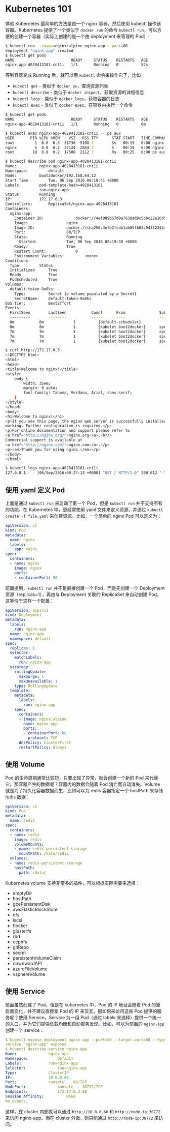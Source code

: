 # Kubernetes 101

体验 Kubernetes 最简单的方法是跑一个 nginx 容器，然后使用 kubectl 操作该容器。Kubernetes 提供了一个类似于 `docker run` 的命令 `kubectl run`，可以方便的创建一个容器（实际上创建的是一个由 deployment 来管理的 Pod）：

```bash
$ kubectl run --image=nginx:alpine nginx-app --port=80
deployment "nginx-app" created
$ kubectl get pods
NAME                         READY     STATUS    RESTARTS   AGE
nginx-app-4028413181-cnt1i   1/1       Running   0          52s
```

等到容器变成 Running 后，就可以用 `kubectl` 命令来操作它了，比如

* `kubectl get` - 类似于 `docker ps`，查询资源列表
* `kubectl describe` - 类似于 `docker inspect`，获取资源的详细信息
* `kubectl logs` - 类似于 `docker logs`，获取容器的日志
* `kubectl exec` - 类似于 `docker exec`，在容器内执行一个命令

```bash
$ kubectl get pods
NAME                         READY     STATUS    RESTARTS   AGE
nginx-app-4028413181-cnt1i   1/1       Running   0          6m

$ kubectl exec nginx-app-4028413181-cnt1i -- ps aux
USER       PID %CPU %MEM    VSZ   RSS TTY      STAT START   TIME COMMAND
root         1  0.0  0.5  31736  5108 ?        Ss   00:19   0:00 nginx: master process nginx -g daemon off;
nginx        5  0.0  0.2  32124  2844 ?        S    00:19   0:00 nginx: worker process
root        18  0.0  0.2  17500  2112 ?        Rs   00:25   0:00 ps aux

$ kubectl describe pod nginx-app-4028413181-cnt1i
Name:          nginx-app-4028413181-cnt1i
Namespace:         default
Node:          boot2docker/192.168.64.12
Start Time:        Tue, 06 Sep 2016 08:18:41 +0800
Labels:        pod-template-hash=4028413181
               run=nginx-app
Status:        Running
IP:            172.17.0.3
Controllers:       ReplicaSet/nginx-app-4028413181
Containers:
  nginx-app:
    Container ID:              docker://4ef989b57d0a7638ad9c5bbc22e16d5ea5b459281c77074fc982eba50973107f
    Image:                 nginx
    Image ID:              docker://sha256:4efb2fcdb1ab05fb03c9435234343c1cc65289eeb016be86193e88d3a5d84f6b
    Port:                  80/TCP
    State:                 Running
      Started:             Tue, 06 Sep 2016 08:19:30 +0800
    Ready:                 True
    Restart Count:             0
    Environment Variables:         <none>
Conditions:
  Type         Status
  Initialized      True
  Ready            True
  PodScheduled     True
Volumes:
  default-token-9o8ks:
    Type:          Secret (a volume populated by a Secret)
    SecretName:    default-token-9o8ks
QoS Tier:          BestEffort
Events:
  FirstSeen        LastSeen           Count      From               SubobjectPath              Type           Reason         Message
  ---------        --------           -----      ----               -------------              --------           ------         -------
  8m           8m             1          {default-scheduler}                       Normal         Scheduled          Successfully assigned nginx-app-4028413181-cnt1i to boot2docker
  8m           8m             1          {kubelet boot2docker}      spec.containers{nginx-app}         Normal         Pulling        pulling image "nginx"
  7m           7m             1          {kubelet boot2docker}      spec.containers{nginx-app}         Normal         Pulled         Successfully pulled image "nginx"
  7m           7m             1          {kubelet boot2docker}      spec.containers{nginx-app}         Normal         Created        Created container with docker id 4ef989b57d0a
  7m           7m             1          {kubelet boot2docker}      spec.containers{nginx-app}         Normal         Started        Started container with docker id 4ef989b57d0a

$ curl http://172.17.0.3
<!DOCTYPE html>
<html>
<head>
<title>Welcome to nginx!</title>
<style>
    body {
        width: 35em;
        margin: 0 auto;
        font-family: Tahoma, Verdana, Arial, sans-serif;
    }
</style>
</head>
<body>
<h1>Welcome to nginx!</h1>
<p>If you see this page, the nginx web server is successfully installed and
working. Further configuration is required.</p>
<p>For online documentation and support please refer to
<a href="http://nginx.org/">nginx.org</a>.<br/>
Commercial support is available at
<a href="http://nginx.com/">nginx.com</a>.</p>
<p><em>Thank you for using nginx.</em></p>
</body>
</html>

$ kubectl logs nginx-app-4028413181-cnt1i
127.0.0.1 - - [06/Sep/2016:00:27:13 +0000] "GET / HTTP/1.0" 200 612 "-" "-" "-"
```

## 使用 yaml 定义 Pod

上面是通过 `kubectl run` 来启动了第一个 Pod，但是 `kubectl run` 并不支持所有的功能。在 Kubernetes 中，更经常使用 yaml 文件来定义资源，并通过 `kubectl create -f file.yaml` 来创建资源。比如，一个简单的 nginx Pod 可以定义为：

```yaml
apiVersion: v1
kind: Pod
metadata:
  name: nginx
  labels:
    app: nginx
spec:
  containers:
  - name: nginx
    image: nginx
    ports:
    - containerPort: 80
```

前面提到，`kubectl run` 并不是直接创建一个 Pod，而是先创建一个 Deployment 资源（replicas=1），再由与 Deployment 关联的 ReplicaSet 来自动创建 Pod，这等价于这样一个配置：

```yaml
apiVersion: apps/v1
kind: Deployment
metadata:
  labels:
    run: nginx-app
  name: nginx-app
  namespace: default
spec:
  replicas: 1
  selector:
    matchLabels:
      run: nginx-app
  strategy:
    rollingUpdate:
      maxSurge: 1
      maxUnavailable: 1
    type: RollingUpdate
  template:
    metadata:
      labels:
        run: nginx-app
    spec:
      containers:
      - image: nginx:alpine
        name: nginx-app
        ports:
        - containerPort: 80
          protocol: TCP
      dnsPolicy: ClusterFirst
      restartPolicy: Always
```

## 使用 Volume

Pod 的生命周期通常比较短，只要出现了异常，就会创建一个新的 Pod 来代替它。那容器产生的数据呢？容器内的数据会随着 Pod 消亡而自动消失。Volume 就是为了持久化容器数据而生，比如可以为 redis 容器指定一个 hostPath 来存储 redis 数据：

```yaml
apiVersion: v1
kind: Pod
metadata:
  name: redis
spec:
  containers:
  - name: redis
    image: redis
    volumeMounts:
    - name: redis-persistent-storage
      mountPath: /data/redis
  volumes:
  - name: redis-persistent-storage
    hostPath:
      path: /data/
```

Kubernetes volume 支持非常多的插件，可以根据实际需要来选择：

* emptyDir
* hostPath
* gcePersistentDisk
* awsElasticBlockStore
* nfs
* iscsi
* flocker
* glusterfs
* rbd
* cephfs
* gitRepo
* secret
* persistentVolumeClaim
* downwardAPI
* azureFileVolume
* vsphereVolume

## 使用 Service

前面虽然创建了 Pod，但是在 kubernetes 中，Pod 的 IP 地址会随着 Pod 的重启而变化，并不建议直接拿 Pod 的 IP 来交互。那如何来访问这些 Pod 提供的服务呢？使用 Service。Service 为一组 Pod（通过 labels 来选择）提供一个统一的入口，并为它们提供负载均衡和自动服务发现。比如，可以为前面的 `nginx-app` 创建一个 service：

```yaml
$ kubectl expose deployment nginx-app --port=80 --target-port=80 --type=NodePort
service "nginx-app" exposed
$ kubectl describe service nginx-app
Name:              nginx-app
Namespace:             default
Labels:            run=nginx-app
Selector:              run=nginx-app
Type:              ClusterIP
IP:                10.0.0.66
Port:              <unset>    80/TCP
NodePort:              <unset>    30772/TCP
Endpoints:             172.17.0.3:80
Session Affinity:          None
No events.
```

这样，在 cluster 内部就可以通过 `http://10.0.0.66` 和 `http://node-ip:30772` 来访问 nginx-app。而在 cluster 外面，则只能通过 `http://node-ip:30772` 来访问。


